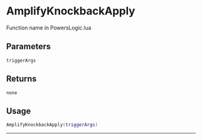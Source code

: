 # AmplifyKnockbackApply
Function name in PowersLogic.lua
## Parameters
`triggerArgs`
## Returns
`none`
## Usage
```lua
AmplifyKnockbackApply(triggerArgs)
```
---
